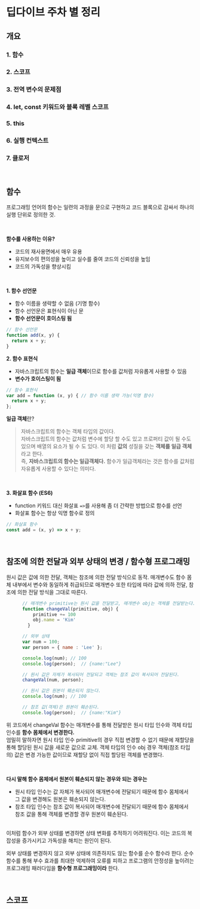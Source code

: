 # 딥다이브 주차 별 정리

## 개요
### 1. 함수
### 2. 스코프
### 3. 전역 변수의 문제점
### 4. let, const 키워드와 블록 레벨 스코프
### 5. this
### 6. 실행 컨텍스트
### 7. 클로저
<br>

## 함수

프로그래밍 언어의 함수는 일련의 과정을 문으로 구현하고 코드 블록으로 감싸서 하나의 실행 단위로 정의한 것.

<br>

**함수를 사용하는 이유?**
- 코드의 재사용면에서 매우 유용
- 유지보수의 편의성을 높이고 실수를 줄여 코드의 신뢰성을 높임
- 코드의 가독성을 향상시킴

<br/>

**1. 함수 선언문**
- 함수 이름을 생략할 수 없음 (기명 함수)
- 함수 선언문은 표현식이 아닌 문
- **함수 선언문이 호이스팅 됨**
```javascript
// 함수 선언문
function add(x, y) {
  return x + y;
}
```

**2. 함수 표현식**
- 자바스크립트의 함수는 **일급 객체**이므로 함수를 값처럼 자유롭게 사용할 수 있음
- **변수가 호이스팅이 됨**
```javascript
// 함수 표현식
var add = function (x, y) { // 함수 이름 생략 가능(익명 함수)
  return x + y;
};
```

**일급 객체**란? <br>
> 자바스크립트의 함수는 객체 타입의 값이다. <br>
자바스크립트의 함수는 값처럼 변수에 할당 할 수도 있고 프로퍼티 값이 될 수도 있으며 배열의 요소가 될 수 도 있다. 이 처럼 **값의** 성질을 갖는 **객체를 일급 객체**라고 한다. <br>
즉, **자바스크립트의 함수는 일급객체다.** 함수가 일급객체라는 것은 함수를 값처럼 자유롭게 사용할 수 있다는 의미다.

<br>

**3. 화살표 함수 (ES6)**
- function 키워드 대신 화살표 `=>`를 사용해 좀 더 간략한 방법으로 함수를 선언
- 화살표 함수는 항상 익명 함수로 정의
```javascript
// 화살표 함수
const add = (x, y) => x + y;
```

<br/>

## 참조에 의한 전달과 외부 상태의 변경 / 함수형 프로그래밍
원시 값은 값에 의한 전달, 객체는 참조에 의한 전달 방식으로 동작. 매개변수도 함수 몸체 내부에서 변수와 동일하게 취급되므로 매개변수 또한 타입에 따라 값에 의하 전달, 참조에 의한 전달 방식을 그대로 따른다.

```javascript
      // 매개변수 primitive는 원시 값을 전달받고, 매개변수 obj는 객체를 전달받는다.
      function changeVal(primitive, obj) {
          primitive += 100
          obj.name = 'Kim'
        }

      // 외부 상태
      var num = 100;
      var person = { name : 'Lee' };

      console.log(num); // 100
      console.log(person);  // {name:"Lee"}

      // 원시 값은 자체가 복사되어 전달되고 객체는 참조 값이 복사되어 전달된다.
      changeVal(num, person);

      // 원시 값은 원본이 훼손되지 않는다.
      console.log(num); // 100

      // 참조 값(객체)은 원본이 훼손된다.
      console.log(person);  // {name:"Kim"}
```

위 코드에서 changeVal 함수는 매개변수를 통해 전달받은 원시 타입 인수와 객체 타입 인수를 **함수 몸체에서 변경한다.** <br>
엄밀히 말하자면 원시 타입 인수 primitive의 경우 직접 변경할 수 없기 때문에 재할당을 통해 할당된 원시 값을 새로운 값으로 교체.
객체 타입의 인수 obj 경우 객체(참조 타입의) 값은 변경 가능한 값이므로 재할당 없이 직접 할당된 객체를 변경했다. <br>

<br>

**다시 말해 함수 몸체에서 원본이 훼손되지 않는 경우와 되는 경우는**
- 원시 타입 인수는 값 자체가 복사되어 매개변수에 전달되기 때문에 함수 몸체에서 그 값을 변경해도 원본은 훼손되지 않는다.
- 참조 타입 인수는 참조 값이 복사되어 매개변수에 전달되기 때문에 함수 몸체에서 참조 값을 통해 객체를 변경할 경우 원본이 훼손된다.
<br>
이처럼 함수가 외부 상태를 변경하면 상태 변화를 추적하기 어려워진다. 이는 코드의 복잡성을 증가시키고 가독성을 해치는 원인이 된다.
<br>

외부 상태를 변경하지 않고 외부 상태에 의존하지도 않는 함수를 순수 함수라 한다. 순수 함수를 통해 부수 효과를 최대한 억제하여 오류를 피하고 프로그램의 안정성을 높이려는 프로그래밍 패러다임을 **함수형 프로그래밍이라** 한다.

<br>

## 스코프
